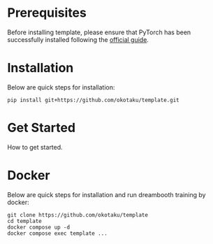 # Prerequisites

Before installing template, please ensure that PyTorch has been successfully installed following the [official guide](https://pytorch.org/get-started/locally/).

# Installation

Below are quick steps for installation:

```
pip install git+https://github.com/okotaku/template.git
```

# Get Started

How to get started.

# Docker

Below are quick steps for installation and run dreambooth training by docker:

```
git clone https://github.com/okotaku/template
cd template
docker compose up -d
docker compose exec template ...
```
